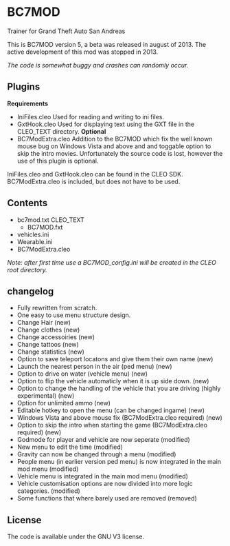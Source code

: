 # BC7MOD
Trainer for Grand Theft Auto San Andreas

This is BC7MOD version 5, a beta was released in august of 2013.
The active development of this mod was stopped in 2013.

*The code is somewhat buggy and crashes can randomly occur.*

## Plugins
**Requirements**
- IniFiles.cleo
	Used for reading and writing to ini files.
- GxtHook.cleo
	Used for displaying text using the GXT file in the CLEO_TEXT directory.
**Optional**
- BC7ModExtra.cleo
	Addition to the BC7MOD which fix the well known mouse bug on Windows Vista and above and and toggable option to skip the intro movies. Unfortunately the source code is lost, however the use of this plugin is optional.

IniFiles.cleo and GxtHook.cleo can be found in the CLEO SDK. 
BC7ModExtra.cleo is included, but does not have to be used.

## Contents
- bc7mod.txt
  CLEO_TEXT
	- BC7MOD.fxt
- vehicles.ini
- Wearable.ini
- BC7ModExtra.cleo

*Note: after first time use a BC7MOD_config.ini will be created in the CLEO root directory.*

## changelog
- Fully rewritten from scratch.
- One easy to use menu structure design.
- Change Hair (new)
- Change clothes (new)
- Change accessoiries (new)
- Change tattoos (new)
- Change statistics (new)
- Option to save teleport locatons and give them their own name (new)
- Launch the nearest person in the air (ped menu) (new)
- Option to drive on water (vehicle menu) (new)
- Option to flip the vehicle automaticly when it is up side down. (new)
- Option to change the handling of the vehicle that you are driving (highly experimental) (new)
- Option for unlimited ammo (new)
- Editable hotkey to open the menu (can be changed ingame) (new)
- Windows Vista and above mouse fix (BC7ModExtra.cleo required) (new)
- Option to skip the intro when starting the game (BC7ModExtra.cleo required) (new)
- Godmode for player and vehicle are now seperate (modified)
- New menu to edit the time (modified)
- Gravity can now be changed through a menu (modified)
- People menu (in earlier version ped menu) is now integrated in the main mod menu (modified)
- Vehicle menu is integrated in the main mod menu (modified)
- Vehicle customisation options are now divided into more logic categories. (modified)
- Some functions that where barely used are removed (removed)

## License
The code is available under the GNU V3 license.